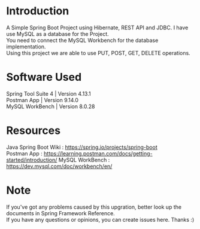 # Introduction
A Simple Spring Boot Project using Hibernate, REST API and JDBC. I have use MySQL as a database for the Project. <br />
You need to connect the MySQL Workbench for the database implementation. <br />
Using this project we are able to use PUT, POST, GET, DELETE operations. 

# Software Used
Spring Tool Suite 4 | Version 4.13.1 <br />
Postman App | Version 9.14.0 <br />
MySQL WorkBench | Version 8.0.28

# Resources
Java Spring Boot Wiki : https://spring.io/projects/spring-boot <br />
Postman App : https://learning.postman.com/docs/getting-started/introduction/
MySQL WorkBench : https://dev.mysql.com/doc/workbench/en/

# Note
If you've got any problems caused by this upgration, better look up the documents in Spring Framework Reference.<br />
If you have any questions or opinions, you can create issues here. Thanks :)


